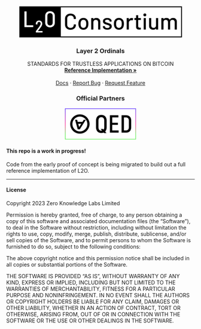 <!-- Improved compatibility of back to top link: See: https://github.com/othneildrew/Best-README-Template/pull/73 -->

<a name="readme-top"></a>

<!-- PROJECT LOGO -->
<br />
<div align="center">
  <a href="https://l2o.io">
    <img src="static/l2o-logo-white-bg.png" alt="L2Ordinals" width="435" height="83">
  </a>

  <h3 align="center">Layer 2 Ordinals</h3>

  <p align="center">
    STANDARDS FOR TRUSTLESS APPLICATIONS ON BITCOIN
    <br />
    <a href="https://github.com/L2Ordinals/l2o-core"><strong>Reference Implementation »</strong></a>
    <br />
    <br />
    <a href="https://l2o.io/docs/l2o-a">Docs</a>
    ·
    <a href="https://github.com/L2Ordinals/l2o-core/issues">Report Bug</a>
    ·
    <a href="https://github.com/L2Ordinals/l2o-core/issues">Request Feature</a>
  </p>
<h3>Official Partners</h3>

  <a href="https://qedprotocol.com">
    <img src="static/qed-partner.png" alt="QED Protocol" height="83">
  </a>

</div>

<h4>This repo is a work in progress!</h4>
Code from the early proof of concept is being migrated to build out a full reference implementation of L2O.

<hr />
<h4>License</h4>

Copyright 2023 Zero Knowledge Labs Limited

Permission is hereby granted, free of charge, to any person obtaining a copy of this software and associated documentation files (the “Software”), to deal in the Software without restriction, including without limitation the rights to use, copy, modify, merge, publish, distribute, sublicense, and/or sell copies of the Software, and to permit persons to whom the Software is furnished to do so, subject to the following conditions:

The above copyright notice and this permission notice shall be included in all copies or substantial portions of the Software.

THE SOFTWARE IS PROVIDED “AS IS”, WITHOUT WARRANTY OF ANY KIND, EXPRESS OR IMPLIED, INCLUDING BUT NOT LIMITED TO THE WARRANTIES OF MERCHANTABILITY, FITNESS FOR A PARTICULAR PURPOSE AND NONINFRINGEMENT. IN NO EVENT SHALL THE AUTHORS OR COPYRIGHT HOLDERS BE LIABLE FOR ANY CLAIM, DAMAGES OR OTHER LIABILITY, WHETHER IN AN ACTION OF CONTRACT, TORT OR OTHERWISE, ARISING FROM, OUT OF OR IN CONNECTION WITH THE SOFTWARE OR THE USE OR OTHER DEALINGS IN THE SOFTWARE.
